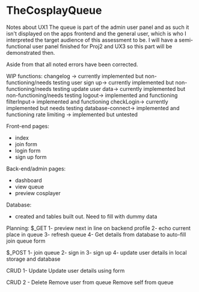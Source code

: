 # TheCosplayQueue

Notes about UX1
The queue is part of the admin user panel and as such it isn't displayed on the apps frontend and the general user, which is who I interpreted the target audience of this assessment to be. I will have a semi-functional user panel finished for Proj2 and UX3 so this part will be demonstrated then. 

Aside from that all noted errors have been corrected. 

WIP functions:
changelog -> currently implemented but non-functioning/needs testing
user sign up-> currently implemented but non-functioning/needs testing
update user data-> currently implemented but non-functioning/needs testing
logout-> implemented and functioning
filterInput-> implemented and functioning
checkLogin-> currently implemented but needs testing
database-connect-> implemented and functioning
rate limiting -> implemented but untested

Front-end pages:
- index
- join form
- login form
- sign up form

Back-end/admin pages:
- dashboard
- view queue
- preview cosplayer

Database:
- created and tables built out. Need to fill with dummy data

Planning:
$_GET
1- preview next in line on backend profile
2- echo current place in queue
3- refresh queue
4- Get details from database to auto-fill join queue form

$_POST
1- join queue
2- sign in
3- sign up
4- update user details in local storage and database

CRUD 1- Update
Update user details using form

CRUD 2 - Delete
Remove user from queue
Remove self from queue
